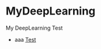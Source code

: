 # MyDeepLearning
My DeepLearning Test

* aaa
<addr>[Test](https://github.com/pkwin927/MyDeepLearning/blob/master/Jupyter/Test1.ipynb)
